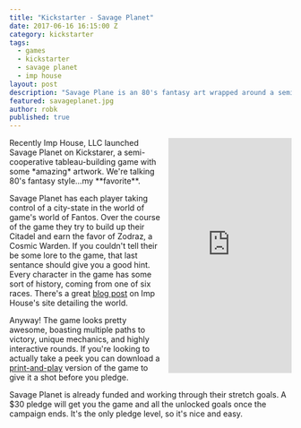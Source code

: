 ```yaml
---
title: "Kickstarter - Savage Planet"
date: 2017-06-16 16:15:00 Z
category: kickstarter
tags:
  - games
  - kickstarter
  - savage planet
  - imp house
layout: post
description: "Savage Plane is an 80's fantasy art wrapped around a semi-cooperative card game. It looks awesome."
featured: savageplanet.jpg                                                    
author: robk
published: true
---
```


<iframe style="float:right; margin-left: 10px;" src="https://www.kickstarter.com/projects/imphouse/savage-planet-the-fate-of-fantos/widget/card.html?v=2" width="220" height="420" frameborder="0" scrolling="no"></iframe>
Recently Imp House, LLC launched Savage Planet on Kickstarer, a semi-cooperative tableau-building game with some *amazing* artwork. We're talking 80's fantasy style...my **favorite**. 

Savage Planet has each player taking control of a city-state in the world of game's world of Fantos. Over the course of the game they try to build up their Citadel and earn the favor of Zodraz, a Cosmic Warden. If you couldn't tell their be some lore to the game, that last sentance should give you a good hint. Every character in the game has some sort of history, coming from one of six races. There's a great [blog post](http://www.imphouse.com/savage-planet-design-log-welcome-to-fantos-2/) on Imp House's site detailing the world.

Anyway! The game looks pretty awesome, boasting multiple paths to victory, unique mechanics, and highly interactive rounds. If you're looking to actually take a peek you can download a [print-and-play](https://www.dropbox.com/s/8ph4f4s9hdntzhy/SP_FOF_PNP.zip?dl=0) version of the game to give it a shot before you pledge.

Savage Planet is already funded and working through their stretch goals. A $30 pledge will get you the game and all the unlocked goals once the campaign ends. It's the only pledge level, so it's nice and easy. 